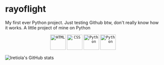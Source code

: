 # rayoflight

My first ever Python project. Just testing Github btw, don't really know how it works.
A little project of mine on Python

<div align="center"> 	<code><img width="50" src="https://raw.githubusercontent.com/marwin1991/profile-technology-icons/refs/heads/main/icons/html.png" alt="HTML" title="HTML"/></code> 	<code><img width="50" src="https://raw.githubusercontent.com/marwin1991/profile-technology-icons/refs/heads/main/icons/css.png" alt="CSS" title="CSS"/></code> 	<code><img width="50" src="https://raw.githubusercontent.com/marwin1991/profile-technology-icons/refs/heads/main/icons/python.png" alt="Python" title="Python"/></code> <code><img width="50" src="https://raw.githubusercontent.com/marwin1991/profile-technology-icons/refs/heads/main/icons/javascript.png" alt="Python" title="JavaScript"/></code> </div>

![Iretiola's GitHub stats](https://github-readme-stats.vercel.app/api?username=iretiola-007&show_icons=true&theme=radical)



